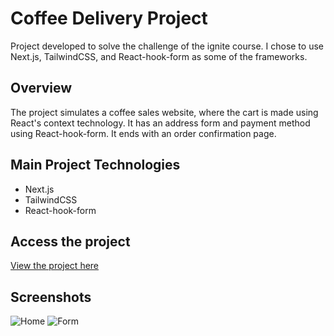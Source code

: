 # Coffee Delivery Project

Project developed to solve the challenge of the ignite course. I chose to use Next.js, TailwindCSS, and React-hook-form as some of the frameworks.

## Overview

The project simulates a coffee sales website, where the cart is made using React's context technology. It has an address form and payment method using React-hook-form. It ends with an order confirmation page.

## Main Project Technologies

- Next.js
- TailwindCSS
- React-hook-form

## Access the project

[View the project here](https://coffee-delivery-thiago.vercel.app/)

## Screenshots

![Home](screenshot.1.png)
![Form](screenshot.2.png)
